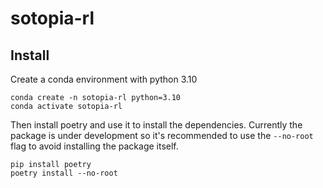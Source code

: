 # sotopia-rl

## Install

Create a conda environment with python 3.10
```
conda create -n sotopia-rl python=3.10
conda activate sotopia-rl
```

Then install poetry and use it to install the dependencies. Currently the package is under development so it's recommended to use the `--no-root` flag to avoid installing the package itself.
```
pip install poetry
poetry install --no-root
```